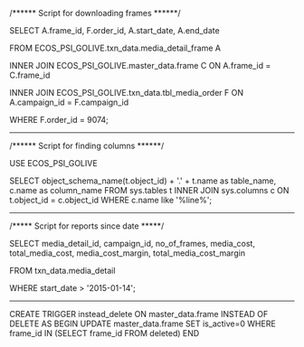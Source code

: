 /****** Script for downloading frames  ******/

SELECT A.frame_id, F.order_id, A.start_date, A.end_date

FROM ECOS_PSI_GOLIVE.txn_data.media_detail_frame A

INNER JOIN ECOS_PSI_GOLIVE.master_data.frame C ON A.frame_id = C.frame_id

INNER JOIN ECOS_PSI_GOLIVE.txn_data.tbl_media_order F ON A.campaign_id = F.campaign_id


WHERE F.order_id = 9074;



****************************************************************************************************

/****** Script for finding columns  ******/

USE ECOS_PSI_GOLIVE

SELECT
    object_schema_name(t.object_id) + '.' + t.name as table_name,
    c.name as column_name
FROM sys.tables t
INNER JOIN sys.columns c
ON t.object_id = c.object_id
WHERE c.name like '%line%';


****************************************************************************************************

/***** Script for reports since date *****/

SELECT media_detail_id, campaign_id, no_of_frames, media_cost, total_media_cost, media_cost_margin, total_media_cost_margin  

FROM txn_data.media_detail

WHERE start_date > '2015-01-14';


*****************************************************************************************************

CREATE TRIGGER instead_delete
ON master_data.frame
INSTEAD OF DELETE
AS
BEGIN
	UPDATE master_data.frame
	SET is_active=0
	WHERE frame_id IN (SELECT frame_id FROM deleted)
END

